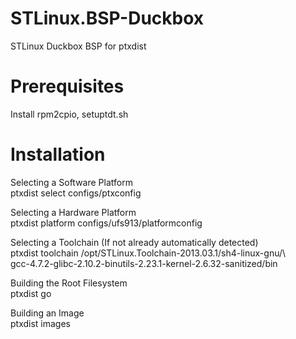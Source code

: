STLinux.BSP-Duckbox
===================

STLinux Duckbox BSP for ptxdist

Prerequisites
=============
Install rpm2cpio, setuptdt.sh

Installation
============
Selecting a Software Platform<br />
ptxdist select configs/ptxconfig

Selecting a Hardware Platform<br />
ptxdist platform configs/ufs913/platformconfig

Selecting a Toolchain (If not already automatically detected)<br />
ptxdist toolchain /opt/STLinux.Toolchain-2013.03.1/sh4-linux-gnu/\ <br />
gcc-4.7.2-glibc-2.10.2-binutils-2.23.1-kernel-2.6.32-sanitized/bin

Building the Root Filesystem<br />
ptxdist go

Building an Image<br />
ptxdist images
